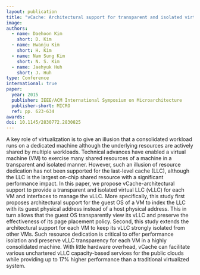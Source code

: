 ```yaml
---
layout: publication
title: "vCache: Architectural support for transparent and isolated virtual LLCs in virtualized environments"
image: 
authors:
  - name: Daehoon Kim
    short: D. Kim
  - name: Hwanju Kim
    short: H. Kim
  - name: Nam Sung Kim
    short: N. S. Kim
  - name: Jaehyuk Huh
    short: J. Huh
type: Conference
international: true
paper:
  year: 2015
  publisher: IEEE/ACM International Symposium on Microarchitecture
  publisher-short: MICRO
  ref: pp. 623-634
awards:
doi: 10.1145/2830772.2830825
---
```


A key role of virtualization is to give an illusion that a consolidated workload runs on a dedicated machine although the underlying resources are actively shared by multiple workloads. Technical advances have enabled a virtual machine (VM) to exercise many shared resources of a machine in a transparent and isolated manner. However, such an illusion of resource dedication has not been supported for the last-level cache (LLC), although the LLC is the largest on-chip shared resource with a significant performance impact. In this paper, we propose vCache-architectural support to provide a transparent and isolated virtual LLC (vLLC) for each VM and interfaces to manage the vLLC. More specifically, this study first proposes architectural support for the guest OS of a VM to index the LLC with its guest physical address instead of a host physical address. This in turn allows that the guest OS transparently view its vLLC and preserve the effectiveness of its page placement policy. Second, this study extends the architectural support for each VM to keep its vLLC strongly isolated from other VMs. Such resource dedication is critical to offer performance isolation and preserve vLLC transparency for each VM in a highly consolidated machine. With little hardware overhead, vCache can facilitate various unchartered vLLC capacity-based services for the public clouds while providing up to 17% higher performance than a traditional virtualized system.
